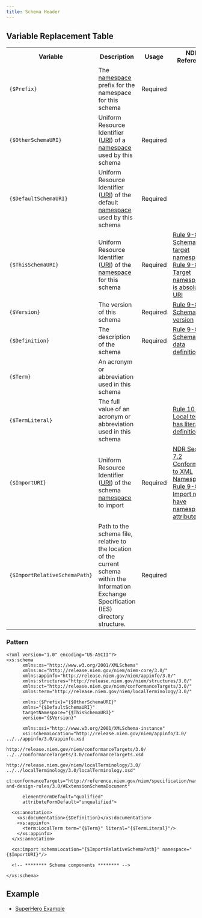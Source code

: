 ```yaml
---
title: Schema Header
---
```


## Variable Replacement Table

<table class="table table-hover">
  	<tbody>
      <tr>
          <th>Variable</th>
          <th>Description</th>
          <th>Usage</th>
          <th>NDR Reference</th>
      </tr>
      <tr>
          <td><code>{$Prefix}</code></td>
          <td>The <span class="plainlinks"><a href="http://en.wikipedia.org/wiki/XML_namespace" class="external text" rel="nofollow">namespace</a></span> prefix for the namespace for this schema</td>
          <td>Required</td>
          <td></td>
      </tr>
      <tr>
          <td><code>{$OtherSchemaURI}</code></td>
          <td>Uniform Resource Identifier (<a href="http://en.wikipedia.org/wiki/Uniform_Resource_Identifier" class="extiw" title="wikipedia:Uniform Resource Identifier">URI</a>) of a <span class="plainlinks"><a href="http://en.wikipedia.org/wiki/XML_namespace" class="external text" rel="nofollow">namespace</a></span> used by this schema</td>
          <td>Required</td>
          <td></td>
      </tr>
      <tr>
          <td><code>{$DefaultSchemaURI}</code></td>
          <td>Uniform Resource Identifier (<a href="http://en.wikipedia.org/wiki/Uniform_Resource_Identifier" class="extiw" title="wikipedia:Uniform Resource Identifier">URI</a>) of the default <span class="plainlinks"><a href="http://en.wikipedia.org/wiki/XML_namespace" class="external text" rel="nofollow">namespace</a></span> used by this schema</td>
          <td>Required</td>
          <td></td>
      </tr>
      <tr>
          <td><code>{$ThisSchemaURI}</code></td>
          <td>Uniform Resource Identifier (<a href="http://en.wikipedia.org/wiki/Uniform_Resource_Identifier" class="extiw" title="wikipedia:Uniform Resource Identifier">URI</a>) of the <span class="plainlinks"><a href="http://en.wikipedia.org/wiki/XML_namespace" class="external text" rel="nofollow">namespace</a></span> for this schema</td>
          <td>Required</td>
          <td><a href="http://reference.niem.gov/niem/specification/naming-and-design-rules/3.0/niem-ndr-3.0.html#rule_9-82" title="Rule 9-82 Schema has target namespace">Rule 9-82 Schema has target namespace</a>
          <br/><a href="http://reference.niem.gov/niem/specification/naming-and-design-rules/3.0/niem-ndr-3.0.html#rule_9-83" title="Rule 9-83 Target namespace is absolute URI">Rule 9-83 Target namespace is absolute URI</a></td>
      </tr>
      <tr>
          <td><code>{$Version}</code></td>
          <td>The version of this schema</td>
          <td>Required</td>
          <td><a href="http://reference.niem.gov/niem/specification/naming-and-design-rules/3.0/niem-ndr-3.0.html#rule_9-84" title="Rule 9-84 Schema has version">Rule 9-84 Schema has version</a></td>
      </tr>
      <tr>
          <td><code>{$Definition}</code></td>
          <td>The description of the schema</td>
          <td>Required</td>
          <td><a href="http://reference.niem.gov/niem/specification/naming-and-design-rules/3.0/niem-ndr-3.0.html#rule_9-81" title="Rule 9-81 Schema has data definition">Rule 9-81 Schema has data definition</a></td>
      </tr>
      <tr>
          <td><code>{$Term}</code></td>
          <td>An acronym or abbreviation used in this schema</td>
          <td></td>
          <td></td>
      </tr>
      <tr>
          <td><code>{$TermLiteral}</code></td>
          <td>The full value of an acronym or abbreviation used in this schema</td>
          <td></td>
          <td><a href="http://reference.niem.gov/niem/specification/naming-and-design-rules/3.0/niem-ndr-3.0.html#rule_10-75" title="Rule 10-75 Local term has literal or definition">Rule 10-75 Local term has literal or definition</a></td>
      </tr>
      <tr>
          <td><code>{$ImportURI}</code></td>
          <td>Uniform Resource Identifier (<a
            href="http://en.wikipedia.org/wiki/Uniform_Resource_Identifier"
            class="extiw" title="wikipedia:Uniform Resource Identifier">URI</a>)
            of the schema <span class="plainlinks"><a
              href="http://en.wikipedia.org/wiki/XML_namespace"
              class="external text" rel="nofollow">namespace</a></span> to import
          </td>
          <td>Required</td>
          <td><a href="http://reference.niem.gov/niem/specification/naming-and-design-rules/3.0/NIEM-NDR-3.0-2014-07-31.html#section_7.2" title="NDR Section 7.2 Conformance to XML Namespaces">NDR Section 7.2 Conformance to XML Namespaces</a>
          <br/><a href="http://reference.niem.gov/niem/specification/naming-and-design-rules/3.0/niem-ndr-3.0.html#rule_9-89" title="Rule 9-89 Import must have namespace attribute">Rule 9-89 Import must have namespace attribute</a></td>
      </tr>
      <tr>
          <td><code>{$ImportRelativeSchemaPath}</code></td>
          <td>Path to the schema file, relative to the location of the
            current schema within the Information Exchange Specification (IES) directory
            structure.
          </td>
          <td>Required</td>
          <td></td>
      </tr>
  	</tbody>
  </table>

### Pattern
	<?xml version="1.0" encoding="US-ASCII"?>
	<xs:schema 
		  xmlns:xs="http://www.w3.org/2001/XMLSchema"
		  xmlns:nc="http://release.niem.gov/niem/niem-core/3.0/"
		  xmlns:appinfo="http://release.niem.gov/niem/appinfo/3.0/"
		  xmlns:structures="http://release.niem.gov/niem/structures/3.0/"
		  xmlns:ct="http://release.niem.gov/niem/conformanceTargets/3.0/"
		  xmlns:term="http://release.niem.gov/niem/localTerminology/3.0/"

		  xmlns:{$Prefix}="{$OtherSchemaURI}" 
		  xmlns="{$DefaultSchemaURI}" 
		  targetNamespace="{$ThisSchemaURI}" 
		  version="{$Version}" 

		  xmlns:xsi="http://www.w3.org/2001/XMLSchema-instance"
		  xsi:schemaLocation="http://release.niem.gov/niem/appinfo/3.0/ ../../appinfo/3.0/appinfo.xsd
		                      http://release.niem.gov/niem/conformanceTargets/3.0/ ../../conformanceTargets/3.0/conformanceTargets.xsd
		                      http://release.niem.gov/niem/localTerminology/3.0/ ../../localTerminology/3.0/localTerminology.xsd"
		  ct:conformanceTargets="http://reference.niem.gov/niem/specification/naming-and-design-rules/3.0/#ExtensionSchemaDocument"

		  elementFormDefault="qualified" 
		  attributeFormDefault="unqualified">

	  <xs:annotation>
	    <xs:documentation>{$Definition}</xs:documentation>
	    <xs:appinfo>
	      <term:LocalTerm term="{$Term}" literal="{$TermLiteral}"/>
	    </xs:appinfo>
	  </xs:annotation>

	  <xs:import schemaLocation="{$ImportRelativeSchemaPath}" namespace="{$ImportURI}"/>

	  <!-- ******** Schema components ******** -->

	</xs:schema>

## Example
* [SuperHero Example](https://github.com/NIEM/Developer-Network-IEPD-Series--SuperHero/blob/master/base_iepd/base-xsd/extension/SuperHero-extension.xsd)


